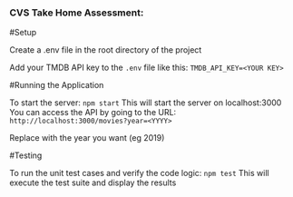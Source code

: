### CVS Take Home Assessment:

#Setup

Create a .env file in the root directory of the project

Add your TMDB API key to the ```.env``` file like this:
```TMDB_API_KEY=<YOUR KEY>```

#Running the Application

To start the server:
```npm start```
This will start the server on localhost:3000
You can access the API by going to the URL:
```http://localhost:3000/movies?year=<YYYY>```

Replace <YYYY> with the year you want (eg 2019)


#Testing

To run the unit test cases and verify the code logic:
```npm test```
This will execute the test suite and display the results